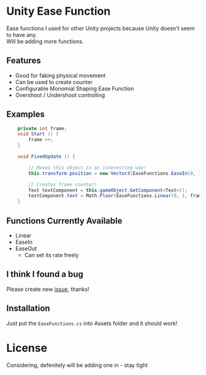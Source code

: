 # Unity Ease Function

Ease functions I used for other Unity projects because Unity doesn't seem to have any.  
Will be adding more functions.

## Features

* Good for faking physical movement
* Can be used to create counter
* Configurable Monomial Shaping Ease Function
* Overshoot / Undershoot controlling

## Examples

```cs
	private int frame;
	void Start () {
		frame ++;
	}

	void FixedUpdate () {

		// Moves this object in an interesting way!
		this.transform.position = new Vector3(EaseFunctions.EaseIn(0, 100, 3, frame, 180, false, false), 0, 0);

		// Creates frame counter!
		Text textComponent = this.gameObject.GetComponent<Text>();
		textComponent.text = Math.Floor(EaseFunctions.Linear(0, 1, frame, 1, true, false)).ToString();
	}
```

## Functions Currently Available

* Linear
* EaseIn
* EaseOut
	* Can set its rate freely

## I think I found a bug

Please create new [issue](https://github.com/Clpsplug/UnityEaseFunction/issues/new), thanks!

## Installation

Just put the `EaseFunctions.cs` into Assets folder and it should work!

# License

Considering, defenitely will be adding one in - stay tight

